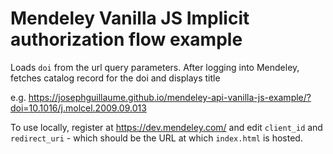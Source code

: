 # Mendeley Vanilla JS Implicit authorization flow example

Loads `doi` from the url query parameters. After logging into Mendeley, fetches catalog record for the doi and displays title

e.g. https://josephguillaume.github.io/mendeley-api-vanilla-js-example/?doi=10.1016/j.molcel.2009.09.013

To use locally, register at https://dev.mendeley.com/ and edit `client_id` and `redirect_uri` - which should be the URL at which `index.html` is hosted.
